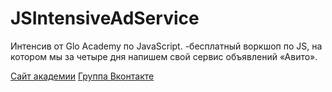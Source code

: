 # JSIntensiveAdService

Интенсив от Glo Academy по JavaScript. 
-бесплатный воркшоп по JS, на котором мы за четыре дня напишем свой сервис объявлений «Авито».

[Сайт академии](https://glo.academy)
[Группа Вконтакте](https://vk.com/glo_academy)
